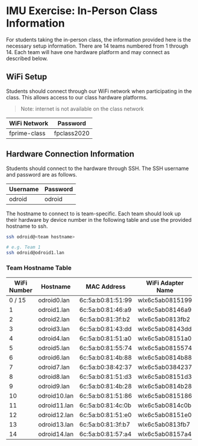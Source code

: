 # IMU Exercise: In-Person Class Information

For students taking the in-person class, the information provided here is the necessary setup information. There are 14
teams numbered from 1 through 14. Each team will have one hardware platform and may connect as described below.

## WiFi Setup

Students should connect through our WiFi network when participating in the class. This allows access to our class
hardware platforms.

> Note: internet is not available on the class network

| WiFi Network | Password    |
|--------------|-------------|
| fprime-class | fpclass2020 |


## Hardware Connection Information

Students should connect to the hardware through SSH. The SSH username and password are as follows.

| Username | Password |
|----------|----------|
| odroid   | odroid   |

The hostname to connect to is team-specific. Each team should look up their hardware by device number in the following
table and use the provided hostname to ssh.

```bash
ssh odroid@<team hostname>

# e.g. Team 1
ssh odroid@odroid1.lan
```

### Team Hostname Table

| WiFi Number | Hostname     | MAC Address       | WiFi Adapter Name |
|-------------|--------------|-------------------|-------------------|
| 0 / 15      | odroid0.lan  | 6c:5a:b0:81:51:99 | wlx6c5ab0815199   |
| 1           | odroid1.lan  | 6c:5a:b0:81:46:a9 | wlx6c5ab08146a9   |
| 2           | odroid2.lan  | 6c:5a:b0:81:3f:b2 | wlx6c5ab0813fb2   |
| 3           | odroid3.lan  | 6c:5a:b0:81:43:dd | wlx6c5ab08143dd   |
| 4           | odroid4.lan  | 6c:5a:b0:81:51:a0 | wlx6c5ab08151a0   |
| 5           | odroid5.lan  | 6c:5a:b0:81:55:74 | wlx6c5ab0815574   |
| 6           | odroid6.lan  | 6c:5a:b0:81:4b:88 | wlx6c5ab0814b88   |
| 7           | odroid7.lan  | 6c:5a:b0:38:42:37 | wlx6c5ab0384237   |
| 8           | odroid8.lan  | 6c:5a:b0:81:51:d3 | wlx6c5ab08151d3   |
| 9           | odroid9.lan  | 6c:5a:b0:81:4b:28 | wlx6c5ab0814b28   |
| 10          | odroid10.lan | 6c:5a:b0:81:51:86 | wlx6c5ab0815186   |
| 11          | odroid11.lan | 6c:5a:b0:81:4c:0b | wlx6c5ab0814c0b   |
| 12          | odroid12.lan | 6c:5a:b0:81:51:e0 | wlx6c5ab08151e0   |
| 13          | odroid13.lan | 6c:5a:b0:81:3f:b7 | wlx6c5ab0813fb7   |
| 14          | odroid14.lan | 6c:5a:b0:81:57:a4 | wlx6c5ab08157a4   |
